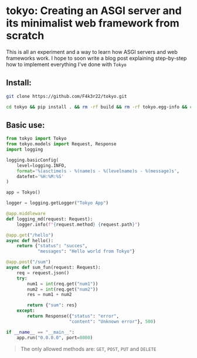 # tokyo: Creating an ASGI server and its minimalist web framework from scratch

This is all an experiment and a way to learn how ASGI servers and web frameworks work. I hope to soon write a blog post explaining step-by-step how to implement everything I've done with `Tokyo`

## Install:
```bash
git clone https://github.com/F4k3r22/tokyo.git

cd tokyo && pip install . && rm -rf build && rm -rf tokyo.egg-info && cd ..
```

## Basic use:
```python
from tokyo import Tokyo
from tokyo.models import Request, Response
import logging

logging.basicConfig(
    level=logging.INFO,
    format='%(asctime)s - %(name)s - %(levelname)s - %(message)s',
    datefmt='%H:%M:%S'
)

app = Tokyo()

logger = logging.getLogger("Tokyo App")

@app.middleware
def logging_md(request: Request):
    logger.info(f"{request.method} {request.path}")

@app.get("/hello")
async def hello():
    return {"status": "succes",
            "messages": "Hello world from Tokyo"}

@app.post("/sum")
async def sum_fun(request: Request):
    req = request.json()
    try:
        num1 = int(req.get("num1"))
        num2 = int(req.get("num2"))
        res = num1 + num2

        return {"sum": res}
    except:
        return Response({"status": "error",
                        "content": "Unknown error"}, 500)

if __name__ == "__main__":
    app.run("0.0.0.0", port=8000)
```

> The only allowed methods are: `GET`, `POST`, `PUT` and `DELETE`